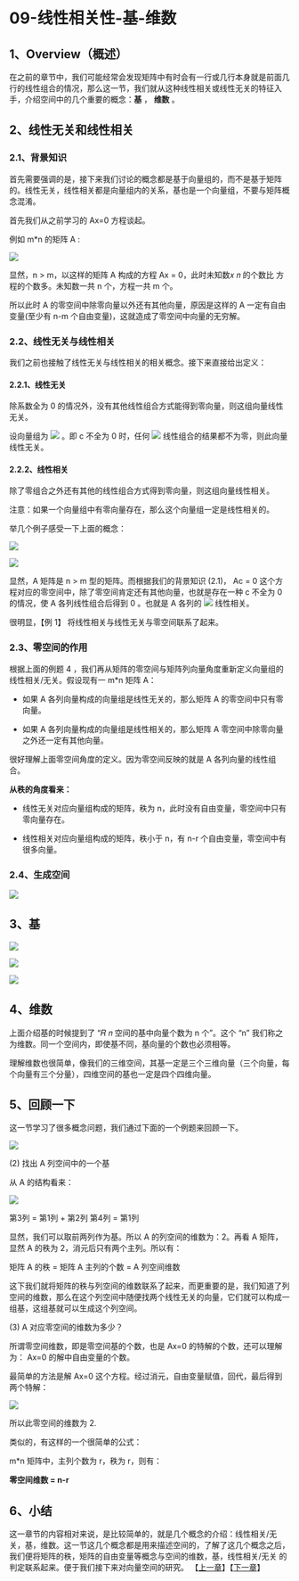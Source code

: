# 09-线性相关性-基-维数

## 1、Overview（概述）

在之前的章节中，我们可能经常会发现矩阵中有时会有一行或几行本身就是前面几行的线性组合的情况，那么这一节，我们就从这种线性相关或线性无关的特征入手，介绍空间中的几个重要的概念：**基** ， **维数** 。

## 2、线性无关和线性相关

### 2.1、背景知识

首先需要强调的是，接下来我们讨论的概念都是基于向量组的，而不是基于矩阵的。线性无关，线性相关都是向量组内的关系，基也是一个向量组，不要与矩阵概念混淆。

首先我们从之前学习的 Ax=0 方程谈起。

例如 m*n 的矩阵 A :

![](../images/09/LA_9_1.jpg)

显然，n > m，以这样的矩阵 A 构成的方程 Ax = 0，此时未知数𝑥 𝑛 的个数比 方程的个数多。未知数一共 n 个，方程一共 m 个。

所以此时 A 的零空间中除零向量以外还有其他向量，原因是这样的 A 一定有自由变量(至少有 n-m 个自由变量)，这就造成了零空间中向量的无穷解。

### 2.2、线性无关与线性相关

我们之前也接触了线性无关与线性相关的相关概念。接下来直接给出定义：

#### 2.2.1、线性无关

除系数全为 0 的情况外，没有其他线性组合方式能得到零向量，则这组向量线性无关。

设向量组为 ![](../images/09/LA_9_2.png) 。即 c 不全为 0 时，任何 ![](../images/09/LA_9_3.png) 线性组合的结果都不为零，则此向量线性无关。

#### 2.2.2、线性相关

除了零组合之外还有其他的线性组合方式得到零向量，则这组向量线性相关。

注意：如果一个向量组中有零向量存在，那么这个向量组一定是线性相关的。

举几个例子感受一下上面的概念：

![](../images/09/LA_9_4.jpg)

![](../images/09/LA_9_5.jpg)

显然，A 矩阵是 n > m 型的矩阵。而根据我们的背景知识 (2.1)， Ac = 0 这个方程对应的零空间中，除了零空间肯定还有其他向量，也就是存在一种 c 不全为 0 的情况，使 A 各列线性组合后得到 0 。也就是 A 各列的 ![](../images/09/LA_9_6.png) 线性相关。

很明显，【例 1】 将线性相关与线性无关与零空间联系了起来。

### 2.3、零空间的作用

根据上面的例题 4 ，我们再从矩阵的零空间与矩阵列向量角度重新定义向量组的线性相关/无关。假设现有一 m*n 矩阵 A：

* 如果 A 各列向量构成的向量组是线性无关的，那么矩阵 A 的零空间中只有零向量。

* 如果 A 各列向量构成的向量组是线性相关的，那么矩阵 A 零空间中除零向量之外还一定有其他向量。

很好理解上面零空间角度的定义。因为零空间反映的就是 A 各列向量的线性组合。

**从秩的角度看来：**

* 线性无关对应向量组构成的矩阵，秩为 n，此时没有自由变量，零空间中只有零向量存在。

* 线性相关对应向量组构成的矩阵，秩小于 n，有 n-r 个自由变量，零空间中有很多向量。

### 2.4、生成空间

![](../images/09/LA_9_7.jpg)

## 3、基

![](../images/09/LA_9_8.jpg)

![](../images/09/LA_9_9.jpg)

![](../images/09/LA_9_10.jpg)

## 4、维数

上面介绍基的时候提到了 “𝑅 𝑛 空间的基中向量个数为 n 个”。这个 “n” 我们称之为维数。同一个空间内，即使基不同，基向量的个数也必须相等。

理解维数也很简单，像我们的三维空间，其基一定是三个三维向量（三个向量，每个向量有三个分量），四维空间的基也一定是四个四维向量。

## 5、回顾一下

这一节学习了很多概念问题，我们通过下面的一个例题来回顾一下。

![](../images/09/LA_9_11.jpg)

(2) 找出 A 列空间中的一个基

从 A 的结构看来：

![](../images/09/LA_9_12.png)

第3列 = 第1列 + 第2列
第4列 = 第1列

显然，我们可以取前两列作为基。所以 A 的列空间的维数为：2。再看 A 矩阵，显然 A 的秩为 2，消元后只有两个主列。所以有：

矩阵 A 的秩 = 矩阵 A 主列的个数 = A 列空间维数

这下我们就将矩阵的秩与列空间的维数联系了起来，而更重要的是，我们知道了列空间的维数，那么在这个列空间中随便找两个线性无关的向量，它们就可以构成一组基，这组基就可以生成这个列空间。

(3) A 对应零空间的维数为多少？

所谓零空间维数，即是零空间基的个数，也是 Ax=0 的特解的个数，还可以理解为： Ax=0 的解中自由变量的个数。

最简单的方法是解 Ax=0 这个方程。经过消元，自由变量赋值，回代，最后得到两个特解：

![](../images/09/LA_9_13.png)

所以此零空间的维数为 2.

类似的，有这样的一个很简单的公式：

m*n 矩阵中，主列个数为 r，秩为 r，则有：

**零空间维数 = n-r**

## 6、小结

这一章节的内容相对来说，是比较简单的，就是几个概念的介绍：线性相关/无关，基，维数。这一节这几个概念都是用来描述空间的，了解了这几个概念之后，我们便将矩阵的秩，矩阵的自由变量等概念与空间的维数，基，线性相关/无关 的判定联系起来。便于我们接下来对向量空间的研究。
【[上一章](../08-求解Ax=b-可解性和解的结构/08-求解Ax=b-可解性和解的结构.md)】【[下一章](../10-四个基本子空间/10-四个基本子空间.md)】
